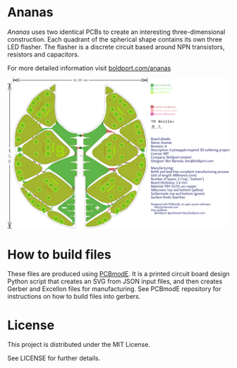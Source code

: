 # Ananas

*Ananas* uses two identical PCBs to create an interesting three-dimensional construction. Each quadrant of the spherical shape contains its own three LED flasher. The flasher is a discrete circuit based around NPN transistors, resistors and capacitors.

For more detailed information visit [boldport.com/ananas](http://boldport.com/ananas)

![Pinapple layout](/images/ananas.png)

# How to build files

These files are produced using [PCBmodE](https://github.com/boldport/pcbmode). It is a printed circuit board design Python script that creates an SVG from JSON input files, and then creates Gerber and Excellon files for manufacturing. See PCBmodE repository for instructions on how to build files into gerbers.

# License

This project is distributed under the MIT License.

See LICENSE for further details.
